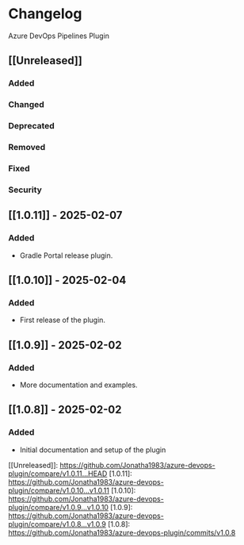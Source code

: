 # Changelog

Azure DevOps Pipelines Plugin

## [[Unreleased]]

### Added

### Changed

### Deprecated

### Removed

### Fixed

### Security

## [[1.0.11]] - 2025-02-07

### Added

- Gradle Portal release plugin.

## [[1.0.10]] - 2025-02-04

### Added

- First release of the plugin.

## [[1.0.9]] - 2025-02-02

### Added

- More documentation and examples.

## [[1.0.8]] - 2025-02-02

### Added

- Initial documentation and setup of the plugin

[[Unreleased]]: https://github.com/Jonatha1983/azure-devops-plugin/compare/v1.0.11...HEAD
[1.0.11]: https://github.com/Jonatha1983/azure-devops-plugin/compare/v1.0.10...v1.0.11
[1.0.10]: https://github.com/Jonatha1983/azure-devops-plugin/compare/v1.0.9...v1.0.10
[1.0.9]: https://github.com/Jonatha1983/azure-devops-plugin/compare/v1.0.8...v1.0.9
[1.0.8]: https://github.com/Jonatha1983/azure-devops-plugin/commits/v1.0.8
